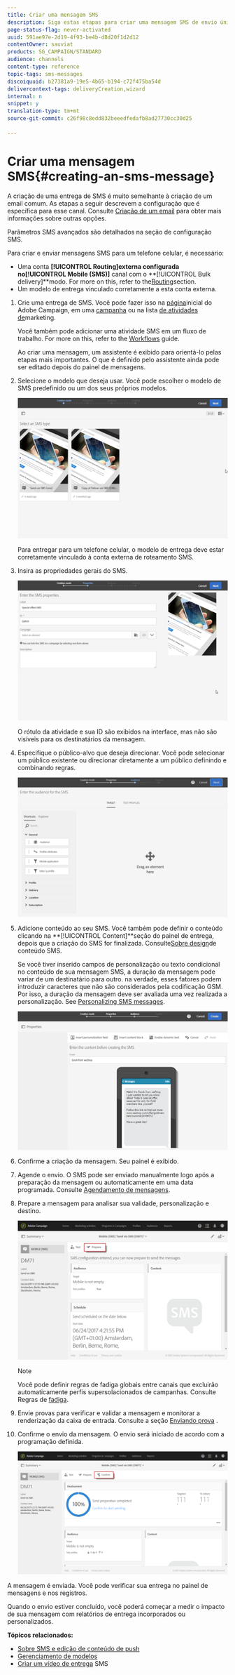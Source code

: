 ```yaml
---
title: Criar uma mensagem SMS
description: Siga estas etapas para criar uma mensagem SMS de envio único no Adobe Campaign.
page-status-flag: never-activated
uuid: 591ae97e-2d19-4f93-be4b-d8d20f1d2d12
contentOwner: sauviat
products: SG_CAMPAIGN/STANDARD
audience: channels
content-type: reference
topic-tags: sms-messages
discoiquuid: b27381a9-19e5-4b65-b194-c72f475ba54d
delivercontext-tags: deliveryCreation,wizard
internal: n
snippet: y
translation-type: tm+mt
source-git-commit: c26f98c8edd832beeedfedafb8ad27730cc30d25

---
```



# Criar uma mensagem SMS{#creating-an-sms-message}

A criação de uma entrega de SMS é muito semelhante à criação de um email comum. As etapas a seguir descrevem a configuração que é específica para esse canal. Consulte [Criação de um email](../../channels/using/creating-an-email.md) para obter mais informações sobre outras opções.

Parâmetros SMS avançados são detalhados na seção de configuração [](../../administration/using/configuring-sms-channel.md) SMS.

Para criar e enviar mensagens SMS para um telefone celular, é necessário:

* Uma conta **[!UICONTROL Routing]**externa configurada no**[!UICONTROL Mobile (SMS)]** canal com o **[!UICONTROL Bulk delivery]**modo. For more on this, refer to the[Routing](../../administration/using/configuring-sms-channel.md#defining-an-sms-routing)section.
* Um modelo de entrega vinculado corretamente a esta conta externa.

1. Crie uma entrega de SMS. Você pode fazer isso na [página](../../start/using/interface-description.md#home-page)inicial do Adobe Campaign, em uma [campanha](../../start/using/marketing-activities.md#creating-a-marketing-activity) ou na lista [de atividades de](../../start/using/programs-and-campaigns.md#creating-a-campaign)marketing.

   Você também pode adicionar uma atividade SMS em um fluxo de trabalho. For more on this, refer to the [Workflows](../../automating/using/sms-delivery.md) guide.

   Ao criar uma mensagem, um assistente é exibido para orientá-lo pelas etapas mais importantes. O que é definido pelo assistente ainda pode ser editado depois do painel de mensagens.

1. Selecione o modelo que deseja usar. Você pode escolher o modelo de SMS predefinido ou um dos seus próprios modelos.

   ![](assets/sms_creation_1.png)

   Para entregar para um telefone celular, o modelo de entrega deve estar corretamente vinculado à conta externa de roteamento SMS.

1. Insira as propriedades gerais do SMS.

   ![](assets/sms_creation_2.png)

   O rótulo da atividade e sua ID são exibidos na interface, mas não são visíveis para os destinatários da mensagem.

1. Especifique o público-alvo que deseja direcionar. Você pode selecionar um público existente ou direcionar diretamente a um público definindo e combinando regras.

   ![](assets/sms_creation_3.png)

1. Adicione conteúdo ao seu SMS. Você também pode definir o conteúdo clicando na **[!UICONTROL Content]**seção do painel de entrega, depois que a criação do SMS for finalizada. Consulte[Sobre design](../../channels/using/about-sms-and-push-content-design.md)de conteúdo SMS.

   Se você tiver inserido campos de personalização ou texto condicional no conteúdo de sua mensagem SMS, a duração da mensagem pode variar de um destinatário para outro. na verdade, esses fatores podem introduzir caracteres que não são considerados pela codificação GSM. Por isso, a duração da mensagem deve ser avaliada uma vez realizada a personalização. See [Personalizing SMS messages](../../channels/using/personalizing-sms-messages.md).

   ![](assets/sms_creation_4.png)

1. Confirme a criação da mensagem. Seu painel é exibido.
1. Agende o envio. O SMS pode ser enviado manualmente logo após a preparação da mensagem ou automaticamente em uma data programada. Consulte [Agendamento de mensagens](../../sending/using/about-scheduling-messages.md).
1. Prepare a mensagem para analisar sua validade, personalização e destino.

   ![](assets/sms_creation_6.png)

   >[!NOTE]
   >
   >Você pode definir regras de fadiga globais entre canais que excluirão automaticamente perfis supersolacionados de campanhas. Consulte Regras de [fadiga](../../administration/using/fatigue-rules.md).

1. Envie provas para verificar e validar a mensagem e monitorar a renderização da caixa de entrada. Consulte a seção [Enviando prova](../../sending/using/managing-test-profiles-and-sending-proofs.md#sending-proofs) .
1. Confirme o envio da mensagem. O envio será iniciado de acordo com a programação definida.

   ![](assets/sms_creation_7.png)

A mensagem é enviada. Você pode verificar sua entrega no painel de mensagens e nos registros.

Quando o envio estiver concluído, você poderá começar a medir o impacto de sua mensagem com relatórios de entrega incorporados ou personalizados.

**Tópicos relacionados:**

* [Sobre SMS e edição de conteúdo de push](../../channels/using/about-sms-and-push-content-design.md)
* [Gerenciamento de modelos](../../start/using/marketing-activity-templates.md)
* [Criar um vídeo de entrega](https://helpx.adobe.com/campaign/kt/acs/using/acs-creating-a-sms-delivery-feature-video-use.html) SMS


